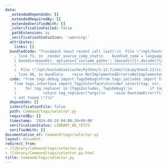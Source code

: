 ```yaml
---
data:
  _extendedDependsOn: []
  _extendedRequiredBy: []
  _extendedVerifiedWith: []
  _isVerificationFailed: false
  _pathExtension: py
  _verificationStatusIcon: ':warning:'
  attributes:
    links: []
  bundledCode: "Traceback (most recent call last):\n  File \"/opt/hostedtoolcache/Python/3.12.7/x64/lib/python3.12/site-packages/onlinejudge_verify/documentation/build.py\"\
    , line 71, in _render_source_code_stat\n    bundled_code = language.bundle(stat.path,\
    \ basedir=basedir, options={'include_paths': [basedir]}).decode()\n          \
    \         ^^^^^^^^^^^^^^^^^^^^^^^^^^^^^^^^^^^^^^^^^^^^^^^^^^^^^^^^^^^^^^^^^^^^^^^^^^^^^^^^^\n\
    \  File \"/opt/hostedtoolcache/Python/3.12.7/x64/lib/python3.12/site-packages/onlinejudge_verify/languages/python.py\"\
    , line 96, in bundle\n    raise NotImplementedError\nNotImplementedError\n"
  code: "from tags.debug import TagsDebug\nfrom tags.includes import TagsIncludes\n\
    from tags.interface import TagsInterface\n\n\ndef select(tag: str, *args) -> TagsInterface:\n\
    \    for tag_replacer in [TagsIncludes, TagsDebug]:\n        if tag == tag_replacer.tag:\n\
    \            return tag_replacer(*args)\n    raise RuntimeError(f\"Tag:{tag} is\
    \ not found.\")\n"
  dependsOn: []
  isVerificationFile: false
  path: Command/tags/selector.py
  requiredBy: []
  timestamp: '2024-08-10 04:00:26+09:00'
  verificationStatus: LIBRARY_NO_TESTS
  verifiedWith: []
documentation_of: Command/tags/selector.py
layout: document
redirect_from:
- /library/Command/tags/selector.py
- /library/Command/tags/selector.py.html
title: Command/tags/selector.py
---
```

